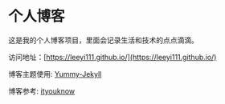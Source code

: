 # 个人博客

这是我的个人博客项目，里面会记录生活和技术的点点滴滴。


访问地址：[https://leeyi111.github.io/](https://leeyi111.github.io/)

博客主题使用: [Yummy-Jekyll](https://github.com/DONGChuan/Yummy-Jekyll)

博客参考: [ityouknow](https://github.com/ityouknow/ityouknow.github.io)
